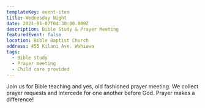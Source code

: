 ```yaml
---
templateKey: event-item
title: Wednesday Night
date: 2021-01-07T04:30:00.000Z
description: Bible Study & Prayer Meeting
featuredEvent: false
location: Bible Baptist Church
address: 455 Kilani Ave. Wahiawa
tags:
  - Bible study
  - Prayer meeting
  - Child care provided
---
```

Join us for Bible teaching and yes, old fashioned prayer meeting. We collect prayer requests and intercede for one another before God. Prayer makes a difference!